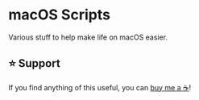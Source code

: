 macOS Scripts
=============

Various stuff to help make life on macOS easier.

⭐ Support
---------

If you find anything of this useful, you can [buy me a ☕](https://www.buymeacoffee.com/ubihazard "Donate")!
